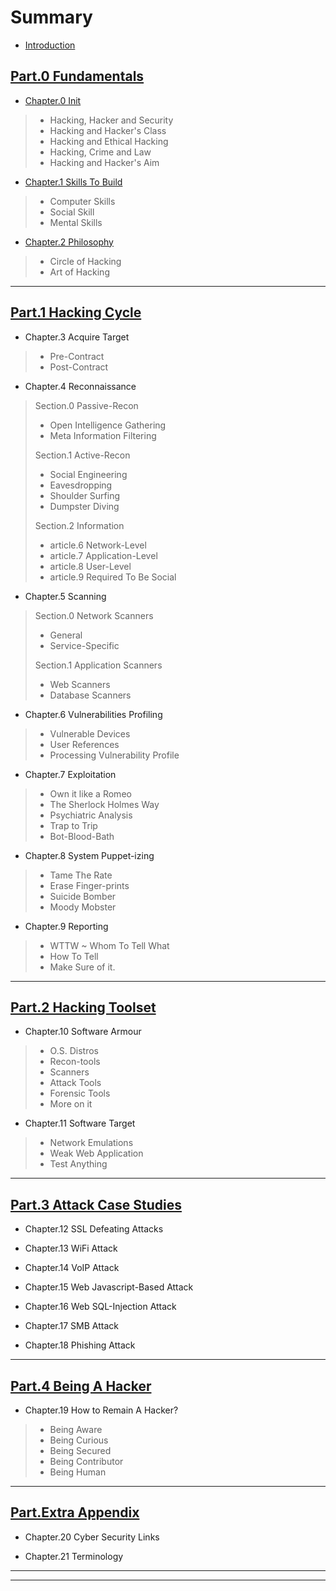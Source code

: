 
# Summary

* [Introduction](README.md)

## [Part.0 Fundamentals](part0/README.md)

* [Chapter.0 Init](part0/chapter0.md)

> * Hacking, Hacker and Security
> * Hacking and Hacker's Class
> * Hacking and Ethical Hacking
> * Hacking, Crime and Law
> * Hacking and Hacker's Aim


* [Chapter.1 Skills To Build](part0/chapter1.md)

> * Computer Skills
> * Social Skill
> * Mental Skills


* [Chapter.2 Philosophy](part0/chapter2.md)

> * Circle of Hacking
> * Art of Hacking

---

## [Part.1 Hacking Cycle]()

* Chapter.3 Acquire Target

> * Pre-Contract
> * Post-Contract


* Chapter.4 Reconnaissance

> Section.0 Passive-Recon
> * Open Intelligence Gathering
> * Meta Information Filtering
>
> Section.1 Active-Recon
> * Social Engineering
> * Eavesdropping 
> * Shoulder Surfing
> * Dumpster Diving
>
> Section.2 Information
> * article.6 Network-Level
> * article.7 Application-Level
> * article.8 User-Level
> * article.9 Required To Be Social


* Chapter.5 Scanning

> Section.0 Network Scanners
> * General
> * Service-Specific
>
> Section.1 Application Scanners
> * Web Scanners
> * Database Scanners


* Chapter.6 Vulnerabilities Profiling

> * Vulnerable Devices
> * User References
> * Processing Vulnerability Profile


* Chapter.7 Exploitation

> * Own it like a Romeo
> * The Sherlock Holmes Way
> * Psychiatric Analysis
> * Trap to Trip
> * Bot-Blood-Bath


* Chapter.8 System Puppet-izing

> * Tame The Rate
> * Erase Finger-prints
> * Suicide Bomber
> * Moody Mobster


* Chapter.9 Reporting

> * WTTW ~ Whom To Tell What
> * How To Tell
> * Make Sure of it.

---

## [Part.2 Hacking Toolset]()

* Chapter.10 Software Armour

> * O.S. Distros
> * Recon-tools
> * Scanners
> * Attack Tools
> * Forensic Tools
> * More on it


* Chapter.11 Software Target

> * Network Emulations
> * Weak Web Application
> * Test Anything

---

## [Part.3 Attack Case Studies]()

* Chapter.12 SSL Defeating Attacks

* Chapter.13 WiFi Attack

* Chapter.14 VoIP Attack

* Chapter.15 Web Javascript-Based Attack

* Chapter.16 Web SQL-Injection Attack

* Chapter.17 SMB Attack

* Chapter.18 Phishing Attack

---

## [Part.4 Being A Hacker]()

* Chapter.19 How to Remain A Hacker?

> * Being Aware
> * Being Curious
> * Being Secured
> * Being Contributor
> * Being Human

---

## [Part.Extra Appendix]()

* Chapter.20 Cyber Security Links

* Chapter.21 Terminology

---
---
